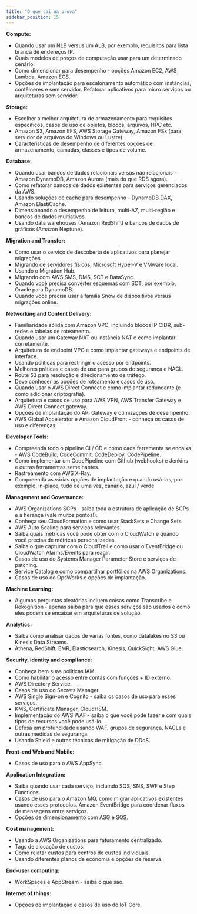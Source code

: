 ```yaml
---
title: "O que cai na prova"
sidebar_position: 15
---
```


**Compute:**

- Quando usar um NLB versus um ALB, por exemplo, requisitos para lista branca de endereços IP. 
- Quais modelos de preços de computação usar para um determinado cenário. 
- Como dimensionar para desempenho - opções Amazon EC2, AWS Lambda, Amazon ECS. 
- Opções de implantação para escalonamento automático com instâncias, contêineres e sem servidor. Refatorar aplicativos para micro serviços ou arquiteturas sem servidor. 

**Storage:**

- Escolher a melhor arquitetura de armazenamento para requisitos específicos, casos de uso de objetos, blocos, arquivos, HPC etc. 
- Amazon S3, Amazon EFS, AWS Storage Gateway, Amazon FSx (para servidor de arquivos do Windows ou Lustre).
- Características de desempenho de diferentes opções de armazenamento, camadas, classes e tipos de volume. 

**Database:**

- Quando usar bancos de dados relacionais versus não relacionais - Amazon DynamoDB, Amazon Aurora (mais do que RDS agora).
- Como refatorar bancos de dados existentes para serviços gerenciados da AWS. 
- Usando soluções de cache para desempenho - DynamoDB DAX, Amazon ElastiCache.
- Dimensionando o desempenho de leitura, multi-AZ, multi-região e bancos de dados multiativos. 
- Usando data warehouses (Amazon RedShift) e bancos de dados de gráficos (Amazon Neptune). 

**Migration and Transfer:**

- Como usar o serviço de descoberta de aplicativos para planejar migrações. 
- Migrando de servidores físicos, Microsoft Hyper-V e VMware local. 
- Usando o Migration Hub. 
- Migrando com AWS SMS, DMS, SCT e DataSync. 
- Quando você precisa converter esquemas com SCT, por exemplo, Oracle para DynamoDB. 
- Quando você precisa usar a família Snow de dispositivos versus migrações online. 

**Networking and Content Delivery:**

- Familiaridade sólida com Amazon VPC, incluindo blocos IP CIDR, sub-redes e tabelas de roteamento.
- Quando usar um Gateway NAT ou instância NAT e como implantar corretamente. 
- Arquitetura de endpoint VPC e como implantar gateways e endpoints de interface.
- Usando políticas para restringir o acesso por endpoints. 
- Melhores práticas e casos de uso para grupos de segurança e NACL. 
- Route 53 para resolução e direcionamento de tráfego. 
- Deve conhecer as opções de roteamento e casos de uso. 
- Quando usar o AWS Direct Connect e como implantar redundante (e como adicionar criptografia). 
- Arquitetura e casos de uso para AWS VPN, AWS Transfer Gateway e AWS Direct Connect gateway. 
- Opções de implantação do API Gateway e otimizações de desempenho. 
- AWS Global Accelerator e Amazon CloudFront - conheça os casos de uso e diferenças. 

**Developer Tools:**

- Compreenda todo o pipeline CI / CD e como cada ferramenta se encaixa - AWS CodeBuild, CodeCommit, CodeDeploy, CodePipeline. 
- Como implementar um CodePipeline com Github (webhooks) e Jenkins e outras ferramentas semelhantes. 
- Rastreamento com AWS X-Ray. 
- Compreenda as várias opções de implantação e quando usá-las, por exemplo, in-place, tudo de uma vez, canário, azul / verde. 

**Management and Governance:**

- AWS Organizations SCPs - saiba toda a estrutura de aplicação de SCPs e a herança (vale muitos pontos!).
- Conheça seu CloudFormation e como usar StackSets e Change Sets. 
- AWS Auto Scaling para serviços relevantes. 
- Saiba quais métricas você pode obter com o CloudWatch e quando você precisa de métricas personalizadas.
- Saiba o que capturar com o CloudTrail e como usar o EventBridge ou CloudWatch Alarms/Events para reagir. 
- Casos de uso do Systems Manager Parameter Store e serviços de patching. 
- Service Catalog e como compartilhar portfólios na AWS Organizations. 
- Casos de uso do OpsWorks e opções de implantação.

  

**Machine Learning:**

- Algumas perguntas aleatórias incluem coisas como Transcribe e Rekognition - apenas saiba para que esses serviços são usados e como eles podem se encaixar em arquiteturas de solução.

**Analytics:**

- Saiba como analisar dados de várias fontes, como datalakes no S3 ou Kinesis Data Streams. 
- Athena, RedShift, EMR, Elasticsearch, Kinesis, QuickSight, AWS Glue.

**Security, identity and compliance:**

- Conheça bem suas políticas IAM. 
- Como habilitar o acesso entre contas com funções + ID externo. 
- AWS Directory Service. 
- Casos de uso do Secrets Manager.
- AWS Single Sign-on e Cognito - saiba os casos de uso para esses serviços. 
- KMS, Certificate Manager, CloudHSM.
- Implementação do AWS WAF - saiba o que você pode fazer e com quais tipos de recursos você pode usá-lo.
- Defesa em profundidade usando WAF, grupos de segurança, NACLs e outras medidas de segurança. 
- Usando Shield e outras técnicas de mitigação de DDoS.

**Front-end Web and Mobile:**

- Casos de uso para o AWS AppSync.

**Application Integration:**

- Saiba quando usar cada serviço, incluindo SQS, SNS, SWF e Step Functions. 
- Casos de uso para o Amazon MQ, como migrar aplicativos existentes usando esses protocolos. Amazon EventBridge para coordenar fluxos de mensagens entre serviços. 
- Opções de dimensionamento com ASG e SQS.

**Cost management:**

- Usando a AWS Organizations para faturamento centralizado. 
- Tags de alocação de custos. 
- Como relatar custos para centros de custos individuais. 
- Usando diferentes planos de economia e opções de reserva.

**End-user computing:**

- WorkSpaces e AppStream - saiba o que são.

**Internet of things:**

- Opções de implantação e casos de uso do IoT Core.